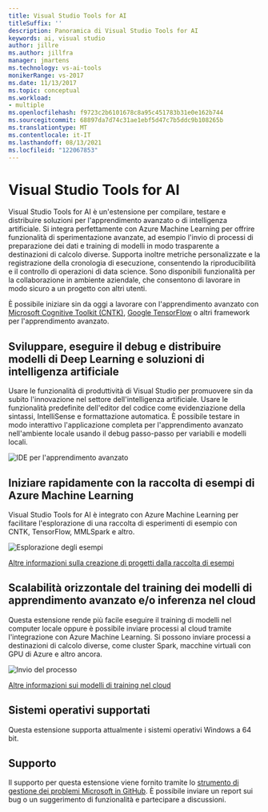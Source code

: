 ```yaml
---
title: Visual Studio Tools for AI
titleSuffix: ''
description: Panoramica di Visual Studio Tools for AI
keywords: ai, visual studio
author: jillre
ms.author: jillfra
manager: jmartens
ms.technology: vs-ai-tools
monikerRange: vs-2017
ms.date: 11/13/2017
ms.topic: conceptual
ms.workload:
- multiple
ms.openlocfilehash: f9723c2b6101678c8a95c451783b31e0e162b744
ms.sourcegitcommit: 68897da7d74c31ae1ebf5d47c7b5ddc9b108265b
ms.translationtype: MT
ms.contentlocale: it-IT
ms.lasthandoff: 08/13/2021
ms.locfileid: "122067853"
---
```

# <a name="visual-studio-tools-for-ai"></a>Visual Studio Tools for AI

Visual Studio Tools for AI è un'estensione per compilare, testare e distribuire soluzioni per l'apprendimento avanzato o di intelligenza artificiale. Si integra perfettamente con Azure Machine Learning per offrire funzionalità di sperimentazione avanzate, ad esempio l'invio di processi di preparazione dei dati e training di modelli in modo trasparente a destinazioni di calcolo diverse. Supporta inoltre metriche personalizzate e la registrazione della cronologia di esecuzione, consentendo la riproducibilità e il controllo di operazioni di data science. Sono disponibili funzionalità per la collaborazione in ambiente aziendale, che consentono di lavorare in modo sicuro a un progetto con altri utenti.

È possibile iniziare sin da oggi a lavorare con l'apprendimento avanzato con [Microsoft Cognitive Toolkit (CNTK)](/cognitive-toolkit/), [Google TensorFlow](https://www.tensorflow.org) o altri framework per l'apprendimento avanzato.

## <a name="develop-debug-and-deploy-deep-learning-models-and-ai-solutions"></a>Sviluppare, eseguire il debug e distribuire modelli di Deep Learning e soluzioni di intelligenza artificiale
Usare le funzionalità di produttività di Visual Studio per promuovere sin da subito l'innovazione nel settore dell'intelligenza artificiale. Usare le funzionalità predefinite dell'editor del codice come evidenziazione della sintassi, IntelliSense e formattazione automatica. È possibile testare in modo interattivo l'applicazione completa per l'apprendimento avanzato nell'ambiente locale usando il debug passo-passo per variabili e modelli locali.

![IDE per l'apprendimento avanzato](media/about/ide.png)

## <a name="get-started-quickly-with-the-azure-machine-learning-sample-gallery"></a>Iniziare rapidamente con la raccolta di esempi di Azure Machine Learning
Visual Studio Tools for AI è integrato con Azure Machine Learning per facilitare l'esplorazione di una raccolta di esperimenti di esempio con CNTK, TensorFlow, MMLSpark e altro.

![Esplorazione degli esempi](media/about/gallery.png)

[Altre informazioni sulla creazione di progetti dalla raccolta di esempi](create-project-gallery.md)

## <a name="scale-out-deep-learning-model-training-andor-inferencing-to-the-cloud"></a>Scalabilità orizzontale del training dei modelli di apprendimento avanzato e/o inferenza nel cloud
Questa estensione rende più facile eseguire il training di modelli nel computer locale oppure è possibile inviare processi al cloud tramite l'integrazione con Azure Machine Learning. Si possono inviare processi a destinazioni di calcolo diverse, come cluster Spark, macchine virtuali con GPU di Azure e altro ancora.

![Invio del processo](media/about/submitjobs.png)

[Altre informazioni sui modelli di training nel cloud](tensorflow-vm.md)

## <a name="supported-operating-systems"></a>Sistemi operativi supportati
Questa estensione supporta attualmente i sistemi operativi Windows a 64 bit.

## <a name="support"></a>Supporto
Il supporto per questa estensione viene fornito tramite lo [strumento di gestione dei problemi Microsoft in GitHub](https://github.com/Microsoft/vs-tools-for-ai/issues). È possibile inviare un report sui bug o un suggerimento di funzionalità e partecipare a discussioni.
